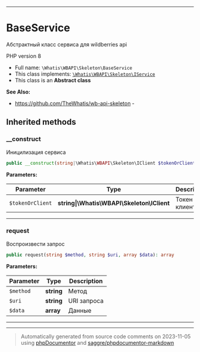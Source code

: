 ***

# BaseService

Абстрактный класс сервиса
для wildberries api

PHP version 8

* Full name: `\Whatis\WBAPI\Skeleton\BaseService`
* This class implements:
[`\Whatis\WBAPI\Skeleton\IService`](./IService.md)
* This class is an **Abstract class**

**See Also:**

* https://github.com/TheWhatis/wb-api-skeleton - 






## Inherited methods


### __construct

Иницилизация сервиса

```php
public __construct(string|\Whatis\WBAPI\Skeleton\IClient $tokenOrClient): mixed
```








**Parameters:**

| Parameter | Type | Description |
|-----------|------|-------------|
| `$tokenOrClient` | **string&#124;\Whatis\WBAPI\Skeleton\IClient** | Токен или клиент |




***

### request

Воспроизвести запрос

```php
public request(string $method, string $uri, array $data): array
```








**Parameters:**

| Parameter | Type | Description |
|-----------|------|-------------|
| `$method` | **string** | Метод |
| `$uri` | **string** | URI запроса |
| `$data` | **array** | Данные |




***


***
> Automatically generated from source code comments on 2023-11-05 using [phpDocumentor](http://www.phpdoc.org/) and [saggre/phpdocumentor-markdown](https://github.com/Saggre/phpDocumentor-markdown)
